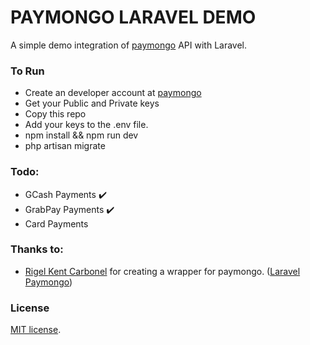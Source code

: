 # PAYMONGO LARAVEL DEMO
A simple demo integration of [paymongo](https://paymongo.com/) API with Laravel.

### To Run
- Create an developer account at [paymongo](https://paymongo.com/)
- Get your Public and Private keys
- Copy this repo
- Add your keys to the .env file.
- npm install && npm run dev
- php artisan migrate

### Todo:
- GCash Payments :heavy_check_mark:
- GrabPay Payments  :heavy_check_mark:
- Card Payments

### Thanks to:
- [Rigel Kent Carbonel](https://github.com/luigel) for creating a wrapper for paymongo. ([Laravel Paymongo](https://github.com/luigel/laravel-paymongo))

### License
[MIT license](https://opensource.org/licenses/MIT).
